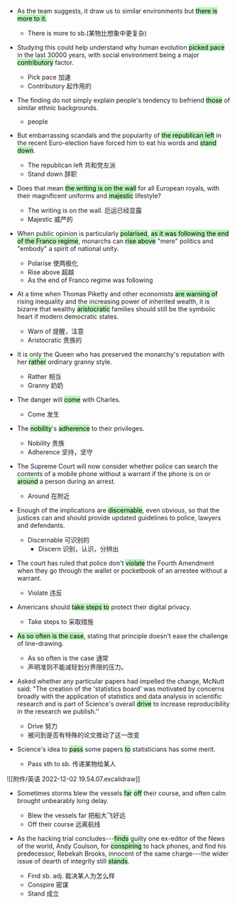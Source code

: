 - As the team suggests, it draw us to similar environments but <mark style="background: #b8f3b8;">there is more to it.</mark>
	- There is more to sb.(某物比想象中更复杂)

- Studying this could help understand why human evolution <mark style="background: #b8f3b8;">picked pace</mark> in the last 30000 years, with social environment being a major <mark style="background: #b8f3b8;">contributory</mark> factor.
	-   Pick pace 加速
	-   Contributory 起作用的

- The finding do not simply explain people's tendency to befriend <mark style="background: #b8f3b8;">those</mark> of  similar ethnic backgrounds.
	- people

- But embarrassing scandals and the popularity of <mark style="background: #b8f3b8 ;">the republican left</mark> in the recent Euro-election have forced him to eat his words and <mark style="background: #b8f3b8;">stand down</mark>.
	- The republican left 共和党左派
	- Stand down 辞职

- Does that mean <mark style="background: #b8f3b8;">the writing is on the wall</mark> for all European royals, with their magnificent uniforms and <mark style="background: #b8f3b8;">majestic</mark> lifestyle?
	- The writing is on the wall. 厄运已经显露
	- Majestic 威严的

- When public opinion is particularly <mark style="background: #b8f3b8;">polarised</mark>, <mark style="background: #b8f3b8;">as it was following the end of the Franco regime</mark>, monarchs can <mark style="background: #b8f3b8;">rise above</mark> "mere" politics and "embody" a spirit of national unity.
	- Polarise 使两极化
	- Rise above 超越
	- As the end of Franco regime was following

- At a time when Thomas Piketty and other economists <mark style="background: #b8f3b8;">are warning of </mark>rising inequality and the increasing power of inherited wealth, it is bizarre that wealthy <mark style="background: #b8f3b8;">aristocratic</mark> families should still be the symbolic heart if modern democratic states.
	- Warn of 提醒，注意
	- Aristocratic  贵族的

- It is only the Queen who has preserved the monarchy's reputation with her <mark style="background: #b8f3b8;">rather</mark> ordinary granny style.
	- Rather 相当
	- Granny 奶奶

- The danger will <mark style="background: #b8f3b8;">come</mark> with Charles.
	- Come 发生

- The  <mark style="background: #b8f3b8;">nobility</mark>'s <mark style="background: #b8f3b8;">adherence</mark> to their privileges.
	- Nobility 贵族
	- Adherence 坚持，坚守

- The Supreme Court will now consider whether police can search the contents of a mobile phone without a warrant if the phone is on or <mark style="background: #b8f3b8;">around</mark> a person during an arrest.
	- Around 在附近

- Enough of the implications are <mark style="background: #b8f3b8;">discernable</mark>, even obvious, so that the justices can and should provide updated guidelines to police, lawyers and defendants.
	- Discernable 可识别的
		- Discern 识别，认识，分辨出

- The court has ruled that police don't <mark style="background: #b8f3b8;">violate</mark> the Fourth Amendment when they go through the wallet or pocketbook of an arrestee without a warrant.
	- Violate 违反

- Americans should <mark style="background: #b8f3b8;">take steps to</mark> protect their digital privacy.
	- Take steps to 采取措施

- <mark style="background: #b8f3b8;">As so often is the case</mark>, stating that principle doesn't ease the challenge of line-drawing.
	- As so often is the case 通常
	- 声明准则不能减轻划分界限的压力。

- Asked whether any particular papers had impelled the change, McNutt said: "The creation of the 'statistics board' was motivated by concerns broadly with the application of statistics and data analysis in scientific research and is part of Science's overall <mark style="background: #b8f3b8 ;">drive</mark> to increase reproducibility in the research we publish.''
	- Drive 努力
	- 被问到是否有特殊的论文推动了这一改变

- Science's idea to <mark style="background: #b8f3b8;">pass</mark> some papers <mark style="background: #b8f3b8;">to</mark> statisticians has some merit.
	- Pass sth to sb. 传递某物给某人

![[附件/英语 2022-12-02 19.54.07.excalidraw]]


- Sometimes storms blew the vessels <mark style="background: #b8f3b8;">far</mark> <mark style="background: #b8f3b8;">off</mark> their course, and often calm brought unbearably long delay.
	- Blew the vessels far 把船大飞好远
	- Off their course 远离航线

- As the hacking trial concludes---<mark style="background: #b8f3b8;">finds</mark> guilty one ex-editor of the News of the world, Andy Coulson, for <mark style="background: #b8f3b8;">conspiring</mark> to hack phones, and find his predecessor, Rebekah Brooks, innocent of the same charge---the wider issue of dearth of integrity still <mark style="background: #b8f3b8;">stands</mark>.
	- Find sb. adj. 裁决某人为怎么样
	- Conspire 密谋
	- Stand 成立